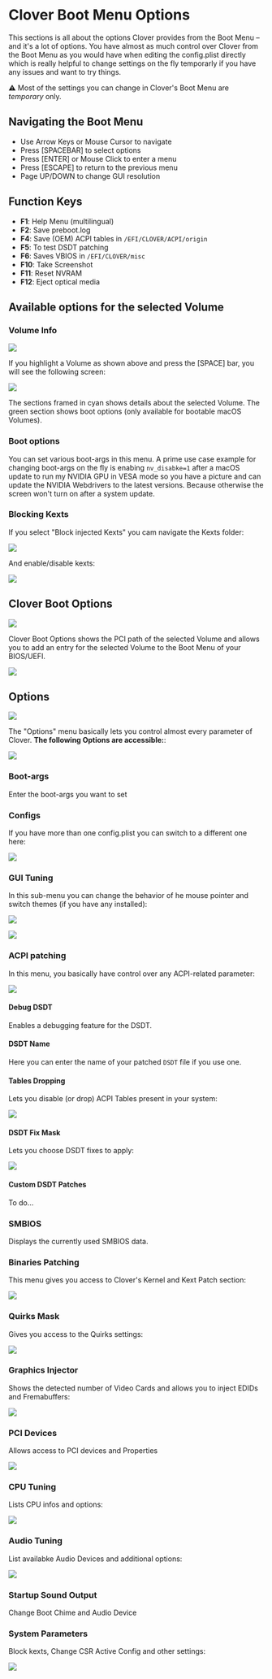 # Clover Boot Menu Options
This sections is all about the options Clover provides from the Boot Menu – and it's a lot of options. You have almost as much control over Clover from the Boot Menu as you would have when editing the config.plist directly which is really helpful to change settings on the fly temporarly if you have any issues and want to try things. 

:warning: Most of the settings you can change in Clover's Boot Menu are *temporary* only.

## Navigating the Boot Menu

- Use Arrow Keys or Mouse Cursor to navigate
- Press [SPACEBAR] to select options
- Press [ENTER] or Mouse Click to enter a menu
- Press [ESCAPE] to return to the previous menu
- Page UP/DOWN to change GUI resolution

## Function Keys
- **F1**: Help Menu (multilingual)
- **F2**: Save preboot.log
- **F4**: Save (OEM) ACPI tables in `/EFI/CLOVER/ACPI/origin`
- **F5**: To test DSDT patching
- **F6**: Saves VBIOS in `/EFI/CLOVER/misc`
- **F10**:  Take Screenshot
- **F11**: Reset NVRAM
- **F12**: Eject optical media

## Available options for the selected Volume

### Volume Info
![](/Users/steezonics/Desktop/misc/screenshot0.png)

If you highlight a Volume as shown above and press the [SPACE] bar, you will see the following screen:

![](/Users/steezonics/Desktop/misc/screenshot1.png)

The sections framed in cyan shows details about the selected Volume. The green section shows boot options (only available for bootable macOS Volumes).

### Boot options

You can set various boot-args in this menu. A prime use case example for changing boot-args on the fly is enabing `nv_disabke=1` after a macOS update to run my NVIDIA GPU in VESA mode so you have a picture and can update the NVIDIA Webdrivers to the latest versions. Because otherwise the screen won't turn on after a system update.

### Blocking Kexts

If you select "Block injected Kexts" you cam navigate the Kexts folder:

![](/Users/steezonics/Desktop/misc/blockkexts.png)

And enable/disable kexts:

![](/Users/steezonics/Desktop/misc/kexts01.png)

## Clover Boot Options
![](/Users/steezonics/Desktop/misc/screenshot2.png)

Clover Boot Options shows the PCI path of the selected Volume and allows you to add an entry for the selected Volume to the Boot Menu of your BIOS/UEFI. 

![](/Users/steezonics/Desktop/misc/screenshot3.png)

## Options
![](/Users/steezonics/Desktop/misc/screenshot4.png)

The "Options" menu basically lets you control almost every parameter of Clover. **The following Options are accessible:**:

![](/Users/steezonics/Desktop/misc/screenshot5.png)

### Boot-args
Enter the boot-args you want to set

### Configs
If you have more than one config.plist you can switch to a different one here:

![](/Users/steezonics/Desktop/misc/screenshot7.png)

### GUI Tuning
In this sub-menu you can change the behavior of he mouse pointer and switch themes (if you have any installed):

![](/Users/steezonics/Desktop/misc/screenshot9.png)

![](/Users/steezonics/Desktop/misc/screenshot10.png)

### ACPI patching
In this menu, you basically have control over any ACPI-related parameter:

![](/Users/steezonics/Desktop/misc/screenshot11.png)

#### Debug DSDT
Enables a debugging feature for the DSDT.

#### DSDT Name
Here you can enter the name of your patched `DSDT` file if you use one.

#### Tables Dropping
Lets you disable (or drop) ACPI Tables present in your system:

![](/Users/steezonics/Desktop/misc/screenshot12.png)

#### DSDT Fix Mask
Lets you choose DSDT fixes to apply:

![](/Users/steezonics/Desktop/misc/screenshot13.png)

#### Custom DSDT Patches
To do…

### SMBIOS
Displays the currently used SMBIOS data.

### Binaries Patching
This menu gives you access to Clover's Kernel and Kext Patch section:

![](/Users/steezonics/Desktop/misc/screenshot19.png)

### Quirks Mask
Gives you access to the Quirks settings:

![](/Users/steezonics/Desktop/misc/screenshot21.png)

### Graphics Injector
Shows the detected number of Video Cards and allows you to inject EDIDs and Fremabuffers: 

![](/Users/steezonics/Desktop/misc/screenshot23.png)

### PCI Devices
Allows access to PCI devices and Properties

![](/Users/steezonics/Desktop/misc/screenshot25.png)

### CPU Tuning
Lists CPU infos and options:

![](/Users/steezonics/Desktop/misc/screenshot27.png)

### Audio Tuning
List availabke Audio Devices and additional options:

![](/Users/steezonics/Desktop/misc/screenshot29.png)

### Startup Sound Output
Change Boot Chime and Audio Device

### System Parameters
Block kexts, Change CSR Active Config and other settings:

![](/Users/steezonics/Desktop/misc/screenshot32.png)